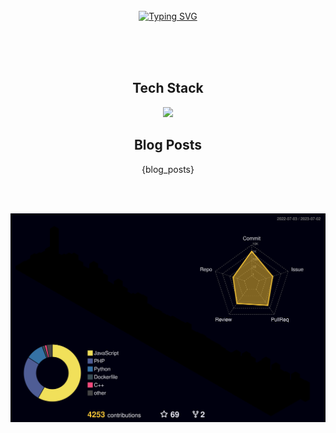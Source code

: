 <!-- Don't just fork or copy it. Star it, please 🥺  -->
<div align="center">
<br><br><br>

[![Typing SVG](https://readme-typing-svg.herokuapp.com?font=Oleo+Script&color=9D9ED2&size=35&center=true&vCenter=true&width=404&height=53&lines=%E3%80%80%E3%80%80記憶より記録を+%E3%80%80%E3%80%80)](https://git.io/typing-svg)

<br><br><br>

<h2>Tech Stack</h2>
<img src = "https://skillicons.dev/icons?i=laravel,nest,react,git,github,mysql,postgresql,graphql,mongodb,nginx,docker,aws">

<h2>Blog Posts</h2>

{blog_posts}

<br><br>
<!-- ![](https://github-readme-stats.vercel.app/api?username=devYuMinKim&include_all_commits=true&show_icons=true&theme=material-palenight&hide_border=true&bg_color=20232a&icon_color=E3E3E3A8&text_color=fff&title_color=918FE0&count_private=true&line_height=20)
![](https://github-readme-stats.vercel.app/api/top-langs/?username=devYuMinKim&hide=c%2B%2B,scss,css,ruby,html,java&exclude_repo=Algorithm_List&langs_count=6&layout=compact&theme=material-palenight&hide_border=true&bg_color=20232a&icon_color=E3E3E3A8&text_color=fff&title_color=918FE0&count_private=true&langs_count=30&card_width=360)
 -->
![](./profile-3d-contrib/profile-night-rainbow.svg)

<!-- <a href="https://github.com/ashutosh00710/github-readme-activity-graph">
<img src="https://github-readme-activity-graph.cyclic.app/graph?username=devyuminkim&theme=react-dark&bg_color=20232a&hide_border=true&line=8A87D0&color=918FE0" width=98%/>
</a>
 -->
</div>

<!-- <a href="https://github.com/anuraghazra/github-readme-stats">
  <img src="https://github-readme-stats.vercel.app/api?username=devYuMinKim&show_icons=true&theme=material-palenight&hide_border=true&bg_color=20232a&icon_color=E3E3E3A8&text_color=fff&title_color=918FE0&count_private=true" width=48% />
</a> -->
 
<!-- <a href="https://github.com/devYuMinKim/github-stats">
 <img src="https://raw.githubusercontent.com/devYuMinKim/github-stats/output/generated/languages.svg" width=51% />
</a> -->

<!-- [![Contribution Stats](https://github-contribution-stats.vercel.app/api/?username=devYuMinKim)](https://github.com/LordDashMe/github-contribution-stats/) -->

<!--
<table border="0" align="center">
<tr border="0">
<td width="50%" align="center">
  
  <img  align="center"  src="https://github-readme-stats.vercel.app/api?username=devYuMinKim&theme=dark&hide_icons=true&count_private=true" />
  <br></br>
  <img  title="🔥 Get streak stats for your profile at git.io/streak-stats" alt="Mark streak" src="https://github-readme-streak-stats.herokuapp.com/?user=devYuMinKim&theme=dark&hide_border=true" />

  
</td>

<td width="50%" align="center">

  <img  align="center"  src="https://github-readme-stats.anuraghazra1.vercel.app/api/top-langs/?username=devYuMinKim&theme=dark&hide_border=true&no-bg=true&no-frame=true&langs_count=10"/>
  
  </td>
</tr>
</table>
-->
